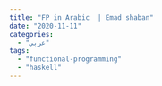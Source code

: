 ```yaml
---
title: "FP in Arabic  | Emad shaban"
date: "2020-11-11"
categories:
  - "عربي"
tags:
  - "functional-programming"
  - "haskell"
---
```

